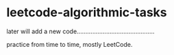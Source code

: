 # leetcode-algorithmic-tasks

later will add a new code.............................................

practice from time to time,
mostly LeetCode.


